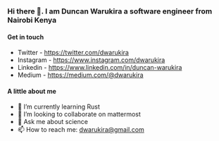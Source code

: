 ### Hi there 👋. I am Duncan Warukira a software engineer from Nairobi Kenya


#### Get in touch

- Twitter - https://twitter.com/dwarukira
- Instagram -  https://www.instagram.com/dwarukira
- Linkedin - https://www.linkedin.com/in/duncan-warukira
- Medium - https://medium.com/@dwarukira

#### A little about me
- 🌱 I’m currently learning Rust
- 👯 I’m looking to collaborate on mattermost
- 💬 Ask me about science
- 📫 How to reach me: dwarukira@gmail.com

<!--
**dwarukira/dwarukira** is a ✨ _special_ ✨ repository because its `README.md` (this file) appears on your GitHub profile.

Here are some ideas to get you started:

- 🔭 I’m currently working on ...
- 🌱 I’m currently learning ...
- 👯 I’m looking to collaborate on ...
- 🤔 I’m looking for help with ...
- 💬 Ask me about ...
- 📫 How to reach me: ...
- 😄 Pronouns: ...
- ⚡ Fun fact: ...
-->
